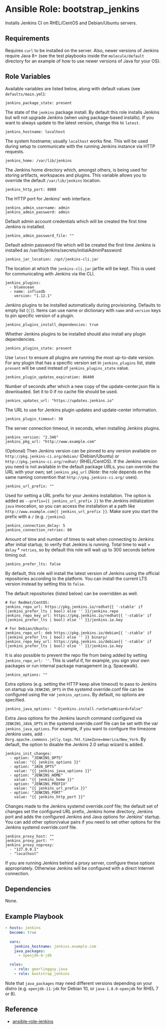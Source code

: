 # Ansible Role: bootstrap_jenkins

Installs Jenkins CI on RHEL/CentOS and Debian/Ubuntu servers.

## Requirements

Requires `curl` to be installed on the server. Also, newer versions of Jenkins require Java 8+ (see the test playbooks inside the `molecule/default` directory for an example of how to use newer versions of Java for your OS).

## Role Variables

Available variables are listed below, along with default values (see `defaults/main.yml`):

    jenkins_package_state: present

The state of the `jenkins` package install. By default this role installs Jenkins but will not upgrade Jenkins (when using package-based installs). If you want to always update to the latest version, change this to `latest`.

    jenkins_hostname: localhost

The system hostname; usually `localhost` works fine. This will be used during setup to communicate with the running Jenkins instance via HTTP requests.

    jenkins_home: /var/lib/jenkins

The Jenkins home directory which, amongst others, is being used for storing artifacts, workspaces and plugins. This variable allows you to override the default `/var/lib/jenkins` location.

    jenkins_http_port: 8080

The HTTP port for Jenkins' web interface.

    jenkins_admin_username: admin
    jenkins_admin_password: admin

Default admin account credentials which will be created the first time Jenkins is installed.

    jenkins_admin_password_file: ""

Default admin password file which will be created the first time Jenkins is installed as /var/lib/jenkins/secrets/initialAdminPassword

    jenkins_jar_location: /opt/jenkins-cli.jar

The location at which the `jenkins-cli.jar` jarfile will be kept. This is used for communicating with Jenkins via the CLI.

    jenkins_plugins:
      - blueocean
      - name: influxdb
        version: "1.12.1"

Jenkins plugins to be installed automatically during provisioning. Defaults to empty list (`[]`). Items can use name or dictionary with `name` and `version` keys to pin specific version of a plugin.

    jenkins_plugins_install_dependencies: true

Whether Jenkins plugins to be installed should also install any plugin dependencies.

    jenkins_plugins_state: present

Use `latest` to ensure all plugins are running the most up-to-date version. For any plugin that has a specific version set in `jenkins_plugins` list, state `present` will be used instead of `jenkins_plugins_state` value.

    jenkins_plugin_updates_expiration: 86400

Number of seconds after which a new copy of the update-center.json file is downloaded. Set it to 0 if no cache file should be used.

    jenkins_updates_url: "https://updates.jenkins.io"

The URL to use for Jenkins plugin updates and update-center information.

    jenkins_plugin_timeout: 30

The server connection timeout, in seconds, when installing Jenkins plugins.

    jenkins_version: "2.346"
    jenkins_pkg_url: "http://www.example.com"

(Optional) Then Jenkins version can be pinned to any version available on `http://pkg.jenkins-ci.org/debian/` (Debian/Ubuntu) or `http://pkg.jenkins-ci.org/redhat/` (RHEL/CentOS). If the Jenkins version you need is not available in the default package URLs, you can override the URL with your own; set `jenkins_pkg_url` (_Note_: the role depends on the same naming convention that `http://pkg.jenkins-ci.org/` uses).

    jenkins_url_prefix: ""

Used for setting a URL prefix for your Jenkins installation. The option is added as `--prefix={{ jenkins_url_prefix }}` to the Jenkins initialization `java` invocation, so you can access the installation at a path like `http://www.example.com{{ jenkins_url_prefix }}`. Make sure you start the prefix with a `/` (e.g. `/jenkins`).

    jenkins_connection_delay: 5
    jenkins_connection_retries: 60

Amount of time and number of times to wait when connecting to Jenkins after initial startup, to verify that Jenkins is running. Total time to wait = `delay` * `retries`, so by default this role will wait up to 300 seconds before timing out.

    jenkins_prefer_lts: false

By default, this role will install the latest version of Jenkins using the official repositories according to the platform. You can install the current LTS version instead by setting this to `false`.

The default repositories (listed below) can be overridden as well.

    # For RedHat/CentOS:
    jenkins_repo_url: https://pkg.jenkins.io/redhat{{ '-stable' if (jenkins_prefer_lts | bool) else '' }}/jenkins.repo
    jenkins_repo_key_url: https://pkg.jenkins.io/redhat{{ '-stable' if (jenkins_prefer_lts | bool) else '' }}/jenkins.io.key
    
    # For Debian/Ubuntu:
    jenkins_repo_url: deb https://pkg.jenkins.io/debian{{ '-stable' if (jenkins_prefer_lts | bool) else '' }} binary/
    jenkins_repo_key_url: https://pkg.jenkins.io/debian{{ '-stable' if (jenkins_prefer_lts | bool) else '' }}/jenkins.io.key

It is also possible to prevent the repo file from being added by setting  `jenkins_repo_url: ''`. This is useful if, for example, you sign your own packages or run internal package management (e.g. Spacewalk).

    jenkins_options: ""

Extra options (e.g. setting the HTTP keep alive timeout) to pass to Jenkins on startup via `JENKINS_OPTS` in the systemd override.conf file can be configured using the var `jenkins_options`. By default, no options are specified.

    jenkins_java_options: "-Djenkins.install.runSetupWizard=false"

Extra Java options for the Jenkins launch command configured via `JENKINS_JAVA_OPTS` in the systemd override.conf file can be set with the var `jenkins_java_options`. For example, if you want to configure the timezone Jenkins uses, add `-Dorg.apache.commons.jelly.tags.fmt.timeZone=America/New_York`. By default, the option to disable the Jenkins 2.0 setup wizard is added.

    jenkins_init_changes:
      - option: "JENKINS_OPTS"
        value: "{{ jenkins_options }}"
      - option: "JAVA_OPTS"
        value: "{{ jenkins_java_options }}"
      - option: "JENKINS_HOME"
        value: "{{ jenkins_home }}"
      - option: "JENKINS_PREFIX"
        value: "{{ jenkins_url_prefix }}"
      - option: "JENKINS_PORT"
        value: "{{ jenkins_http_port }}"

Changes made to the Jenkins systemd override.conf file; the default set of changes set the configured URL prefix, Jenkins home directory, Jenkins port and adds the configured Jenkins and Java options for Jenkins' startup. You can add other option/value pairs if you need to set other options for the Jenkins systemd override.conf file.

    jenkins_proxy_host: ""
    jenkins_proxy_port: ""
    jenkins_proxy_noproxy:
      - "127.0.0.1"
      - "localhost"

If you are running Jenkins behind a proxy server, configure these options appropriately. Otherwise Jenkins will be configured with a direct Internet connection.

## Dependencies

None.

## Example Playbook

```yaml
- hosts: jenkins
  become: true
  
  vars:
    jenkins_hostname: jenkins.example.com
    java_packages:
      - openjdk-8-jdk

  roles:
    - role: geerlingguy.java
    - role: bootstrap_jenkins
```

Note that `java_packages` may need different versions depending on your distro (e.g. `openjdk-11-jdk` for Debian 10, or `java-1.8.0-openjdk` for RHEL 7 or 8).

## Reference

- [ansible-role-jenkins](https://github.com/geerlingguy/ansible-role-jenkins)
